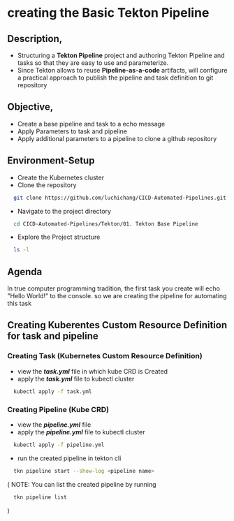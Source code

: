 # creating the Basic Tekton Pipeline

## Description,
   * Structuring a __Tekton Pipeline__ project and authoring Tekton Pipeline and tasks so that they are easy to use and parameterize. 
   * Since Tekton allows to reuse __Pipeline-as-a-code__ artifacts, will configure a practical approach to publish the pipeline and task definition to git repository 
  
## Objective,
* Create a base pipeline and task to a echo message
* Apply Parameters to task and pipeline
* Apply additional parameters to a pipeline to clone a github repository

## Environment-Setup

* Create the Kubernetes cluster 
* Clone the repository 
```bash
  git clone https://github.com/luchichang/CICD-Automated-Pipelines.git
```
* Navigate to the project directory
```bash
  cd CICD-Automated-Pipelines/Tekton/01. Tekton Base Pipeline
```
* Explore the Project structure
```bash
  ls -l
```

## Agenda 
In true computer programming tradition, the first task you create will echo "Hello World!" to the console.
so we are creating the pipeline for automating this task

## Creating Kuberentes Custom Resource Definition for task and pipeline

### Creating Task (Kubernetes Custom Resource Definition)
* view the ___task.yml___ file in which kube CRD is Created
* apply the ___task.yml___ file to kubectl cluster
```bash
  kubectl apply -f task.yml
```

### Creating Pipeline (Kube CRD)
* view the ___pipeline.yml___ file 
* apply the ___pipeline.yml___ file to kubectl cluster
```bash
  kubectl apply -f pipeline.yml
```
* run the created pipeline in tekton cli
```bash
  tkn pipeline start --show-log <pipeline name>
```
( NOTE: You can list the created pipeline by running 
```bash
  tkn pipeline list
```
)

